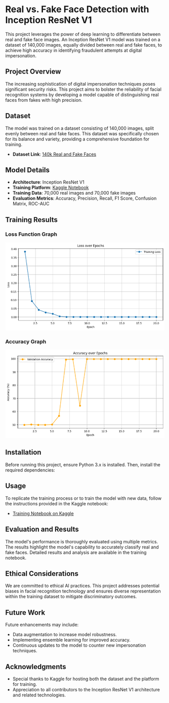 # Real vs. Fake Face Detection with Inception ResNet V1

This project leverages the power of deep learning to differentiate between real and fake face images. An Inception ResNet V1 model was trained on a dataset of 140,000 images, equally divided between real and fake faces, to achieve high accuracy in identifying fraudulent attempts at digital impersonation.

## Project Overview

The increasing sophistication of digital impersonation techniques poses significant security risks. This project aims to bolster the reliability of facial recognition systems by developing a model capable of distinguishing real faces from fakes with high precision.

## Dataset

The model was trained on a dataset consisting of 140,000 images, split evenly between real and fake faces. This dataset was specifically chosen for its balance and variety, providing a comprehensive foundation for training.

- **Dataset Link**: [140k Real and Fake Faces](https://www.kaggle.com/datasets/xhlulu/140k-real-and-fake-faces)

## Model Details

- **Architecture**: Inception ResNet V1
- **Training Platform**: [Kaggle Notebook](https://www.kaggle.com/code/mahendranb7/deep-fake-training/notebook)
- **Training Data**: 70,000 real images and 70,000 fake images
- **Evaluation Metrics**: Accuracy, Precision, Recall, F1 Score, Confusion Matrix, ROC-AUC

## Training Results

### Loss Function Graph

![Loss Function Over Epochs](https://github.com/mahe115/Deepfake-image-classification/blob/4d0e376897544fcd5142ed79f454319aab15a4a8/loss%20function%20graph.png)

### Accuracy Graph

![Accuracy Over Epochs](https://github.com/mahe115/Deepfake-image-classification/blob/ec1ec2fa74d364591687ba28fa9d7ef49541d131/accuracy%20graph.png)


## Installation

Before running this project, ensure Python 3.x is installed. Then, install the required dependencies:


## Usage

To replicate the training process or to train the model with new data, follow the instructions provided in the Kaggle notebook:

- [Training Notebook on Kaggle](https://www.kaggle.com/code/mahendranb7/deep-fake-training/notebook)

## Evaluation and Results

The model's performance is thoroughly evaluated using multiple metrics. The results highlight the model's capability to accurately classify real and fake faces. Detailed results and analysis are available in the training notebook.

## Ethical Considerations

We are committed to ethical AI practices. This project addresses potential biases in facial recognition technology and ensures diverse representation within the training dataset to mitigate discriminatory outcomes.

## Future Work

Future enhancements may include:
- Data augmentation to increase model robustness.
- Implementing ensemble learning for improved accuracy.
- Continuous updates to the model to counter new impersonation techniques.


## Acknowledgments

- Special thanks to Kaggle for hosting both the dataset and the platform for training.
- Appreciation to all contributors to the Inception ResNet V1 architecture and related technologies.
